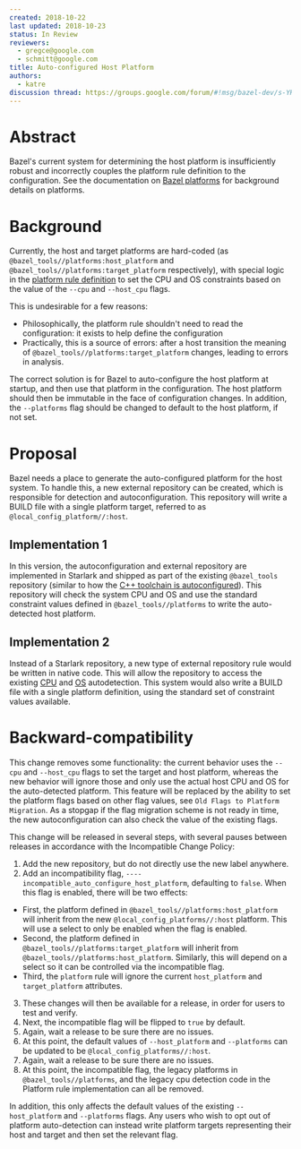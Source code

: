 ```yaml
---
created: 2018-10-22
last updated: 2018-10-23
status: In Review
reviewers:
  - gregce@google.com
  - schmitt@google.com
title: Auto-configured Host Platform
authors:
  - katre
discussion thread: https://groups.google.com/forum/#!msg/bazel-dev/s-YHxjyu4IE/CJ5nMejnBQAJ
---
```


# Abstract

Bazel's current system for determining the host platform is insufficiently robust and incorrectly couples the platform rule definition to the configuration. See the documentation on [Bazel platforms](https://docs.bazel.build/versions/master/platforms.html) for background details on platforms.

# Background

Currently, the host and target platforms are hard-coded (as `@bazel_tools//platforms:host_platform` and `@bazel_tools//platforms:target_platform` respectively), with special logic in the [platform rule definition](https://source.bazel.build/bazel/+/master:src/main/java/com/google/devtools/build/lib/rules/platform/Platform.java) to set the CPU and OS constraints based on the value of the `--cpu` and `--host_cpu` flags.

This is undesirable for a few reasons:
- Philosophically, the platform rule shouldn't need to read the configuration: it exists to help define the configuration
- Practically, this is a source of errors: after a host transition the meaning of `@bazel_tools//platforms:target_platform` changes, leading to errors in analysis.

The correct solution is for Bazel to auto-configure the host platform at startup, and then use that platform in the configuration. The host platform should then be immutable in the face of configuration changes. In addition, the `--platforms` flag should be changed to default to the host platform, if not set.

# Proposal

Bazel needs a place to generate the auto-configured platform for the host system. To handle this, a new external repository can be created, which is responsible for detection and autoconfiguration. This repository will write a BUILD file with a single platform target, referred to as `@local_config_platform//:host`.

## Implementation 1

In this version, the autoconfiguration and external repository are implemented in Starlark and shipped as part of the existing `@bazel_tools` repository (similar to how the [C++ toolchain is autoconfigured](https://source.bazel.build/bazel/+/master:tools/cpp/cc_configure.bzl)). This repository will check the system CPU and OS and use the standard constraint values defined in `@bazel_tools//platforms` to write the auto-detected host platform.

## Implementation 2

Instead of a Starlark repository, a new type of external repository rule would be written in native code. This will allow the repository to access the existing [CPU](https://source.bazel.build/bazel/+/master:src/main/java/com/google/devtools/build/lib/util/CPU.java) and [OS](https://source.bazel.build/bazel/+/master:src/main/java/com/google/devtools/build/lib/util/OS.java) autodetection. This system would also write a BUILD file with a single platform definition, using the standard set of constraint values available.

# Backward-compatibility

This change removes some functionality: the current behavior uses the `--cpu` and `--host_cpu` flags to set the target and host platform, whereas the new behavior will ignore those and only use the actual host CPU and OS for the auto-detected platform. This feature will be replaced by the ability to set the platform flags based on other flag values, see `Old Flags to Platform Migration`. As a stopgap if the flag migration scheme is not ready in time, the new autoconfiguration can also check the value of the existing flags.

This change will be released in several steps, with several pauses between releases in accordance with the Incompatible Change Policy:
1. Add the new repository, but do not directly use the new label anywhere.
2. Add an incompatibility flag, `----incompatible_auto_configure_host_platform`, defaulting to `false`. When this flag is enabled, there will be two effects:
  - First, the platform defined in `@bazel_tools//platforms:host_platform` will inherit from the new `@local_config_platforms//:host` platform. This will use a select to only be enabled when the flag is enabled.
  - Second, the platform defined in `@bazel_tools//platforms:target_platform` will inherit from `@bazel_tools//platforms:host_platform`. Similarly, this will depend on a select so it can be controlled via the incompatible flag.
  - Third, the `platform` rule will ignore the current `host_platform` and `target_platform` attributes.
3. These changes will then be available for a release, in order for users to test and verify.
4. Next, the incompatible flag will be flipped to `true` by default.
5. Again, wait a release to be sure there are no issues.
6. At this point, the default values of `--host_platform` and `--platforms` can be updated to be `@local_config_platforms//:host`.
7. Again, wait a release to be sure there are no issues.
8. At this point, the incompatible flag, the legacy platforms in `@bazel_tools//platforms`, and the legacy cpu detection code in the Platform rule implementation can all be removed.

In addition, this only affects the default values of the existing `--host_platform` and `--platforms` flags. Any users who wish to opt out of platform auto-detection can instead write platform targets representing their host and target and then set the relevant flag.

